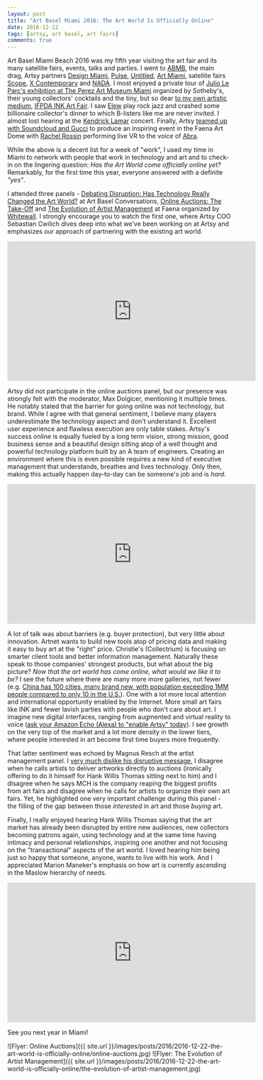 ```yaml
---
layout: post
title: "Art Basel Miami 2016: The Art World Is Officially Online"
date: 2016-12-22
tags: [artsy, art basel, art fairs]
comments: true
---
```

Art Basel Miami Beach 2016 was my fifth year visiting the art fair and its many satellite fairs, events, talks and parties. I went to [ABMB](https://www.artsy.net/fair/art-basel-in-miami-beach-2016), the main drag, Artsy partners [Design Miami](https://www.artsy.net/design-miami-2016), [Pulse](https://www.artsy.net/pulse-miami-beach-2016), [Untitled](https://www.artsy.net/untitled-miami-beach-2016), [Art Miami](https://www.artsy.net/art-miami-2016), satellite fairs [Scope](https://scope-art.com), [X Contemporary](https://xcontemporaryart.com) and [NADA](https://www.newartdealers.org/programs/nada-miami-2016). I most enjoyed a private tour of [Julio Le Parc's exhibition at The Perez Art Museum Miami](https://www.pamm.org/julioleparc) organized by Sotheby's, their young collectors' cocktails and the tiny, but so dear [to my own artistic medium](https://art.dblock.org), [IFPDA INK Art Fair](https://www.inkartfair.com). I saw [Elew](https://elewrockjazz.com) play rock jazz and crashed some billionaire collector's dinner to which B-listers like me are never invited. I almost lost hearing at the [Kendrick Lamar](https://www.timeout.com/miami/blog/how-to-score-tickets-to-kendrick-lamars-art-basel-miami-2016-concert-112816) concert. Finally, Artsy [teamed up with Soundcloud and Gucci](https://observer.com/2016/12/artsy-gucci-and-soundcloud-team-up-for-a-trippy-night-at-the-faena-dome) to produce an inspiring event in the Faena Art Dome with [Rachel Rossin](https://www.artsy.net/artist/rachel-rossin) performing live VR to the voice of [Abra](https://www.facebook.com/darkwaveduchess).

While the above is a decent list for a week of "work", I used my time in Miami to network with people that work in technology and art and to check-in on the lingering question: _Has the Art World come officially online yet?_ Remarkably, for the first time this year, everyone answered with a definite _"yes"_.

I attended three panels - [Debating Disruption: Has Technology Really Changed the Art World?](https://www.youtube.com/watch?v=2yOcEYZzeTo&list=PLaQumXw0FTLfeMq2JIWr_V6FfiKRHE0L8&index=24) at Art Basel Conversations, [Online Auctions: The Take-Off](https://www.youtube.com/watch?v=f6eKEksBYyU) and [The Evolution of Artist Management](https://www.youtube.com/watch?v=bn84r5Px0-U) at Faena organized by [Whitewall](https://www.whitewall.art). I strongly encourage you to watch the first one, where Artsy COO Sebastian Cwilich dives deep into what we've been working on at Artsy and emphasizes our approach of partnering with the existing art world.

<iframe width="560" height="315" src="https://www.youtube.com/embed/2yOcEYZzeTo?list=PLaQumXw0FTLfeMq2JIWr_V6FfiKRHE0L8" frameborder="0" allowfullscreen></iframe><br>

Artsy did not participate in the online auctions panel, but our presence was strongly felt with the moderator, Max Dolgicer, mentioning it multiple times. He notably stated that the barrier for going online was not technology, but brand. While I agree with that general sentiment, I believe many players underestimate the technology aspect and don't understand it. Excellent user experience and flawless execution are only table stakes. Artsy's success online is equally fueled by a long term vision, strong mission, good business sense and a beautiful design sitting atop of a well thought and powerful technology platform built by an A team of engineers. Creating an environment where this is even possible requires a new kind of executive management that understands, breathes and lives technology. Only then, making this actually happen day-to-day can be someone's job and is _hard_.

<iframe width="560" height="315" src="https://www.youtube.com/embed/f6eKEksBYyU" frameborder="0" allowfullscreen></iframe><br>

A lot of talk was about barriers (e.g. buyer protection), but very little about innovation. Artnet wants to build new tools atop of pricing data and making it easy to buy art at the "right" price. Christie's (Collectrium) is focusing on smarter client tools and better information management. Naturally these speak to those companies' strongest products, but what about the big picture? _Now that the art world has come online, what would we like it to be?_ I see the future where there are many more more galleries, not fewer (e.g. [China has 100 cities, many brand new, with population exceeding 1MM people compared to only 10 in the U.S.](https://web.archive.org/web/20190122085912/https://www.weforum.org/agenda/2016/06/china-cities-growing-numbers-are-stunning/)). One with a lot more local attention and international opportunity enabled by the Internet. More small art fairs like INK and fewer lavish parties with people who don't care about art. I imagine new digital interfaces, ranging from augmented and virtual reality to voice ([ask your Amazon Echo (Alexa) to "enable Artsy" today](https://artsy.github.io/blog/2016/11/30/bringing-artsy-to-amazon-echo-alexa/)). I see growth on the very top of the market and a lot more density in the lower tiers, where people interested in art become first time buyers more frequently.

That latter sentiment was echoed by Magnus Resch at the artist management panel. I [very much dislike his disruptive message](https://code.dblock.org/2016/08/12/democratizing-the-art-world-without-pitchforks.html), I disagree when he calls artists to deliver artworks directly to auctions (ironically offering to do it himself for Hank Willis Thomas sitting next to him) and I disagree when he says MCH is the company reaping the biggest profits from art fairs and disagree when he calls for artists to organize their own art fairs. Yet, he highlighted one very important challenge during this panel - the filling of the gap between those _interested_ in art and those _buying_ art.

Finally, I really enjoyed hearing Hank Willis Thomas saying that the art market has already been disrupted by entire new audiences, new collectors becoming patrons again, using technology and at the same time having intimacy and personal relationships, inspiring one another and not focusing on the "transactional" aspects of the art world. I loved hearing him being just so happy that someone, anyone, wants to live with his work. And I appreciated Marion Maneker's emphasis on how art is currently ascending in the Maslow hierarchy of needs.

<iframe width="560" height="315" src="https://www.youtube.com/embed/bn84r5Px0-U" frameborder="0" allowfullscreen></iframe><br>

See you next year in Miami!

![Flyer: Online Auctions]({{ site.url }}/images/posts/2016/2016-12-22-the-art-world-is-officially-online/online-auctions.jpg) ![Flyer: The Evolution of Artist Management]({{ site.url }}/images/posts/2016/2016-12-22-the-art-world-is-officially-online/the-evolution-of-artist-management.jpg)

